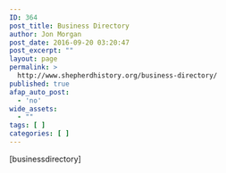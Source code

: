 ```yaml
---
ID: 364
post_title: Business Directory
author: Jon Morgan
post_date: 2016-09-20 03:20:47
post_excerpt: ""
layout: page
permalink: >
  http://www.shepherdhistory.org/business-directory/
published: true
afap_auto_post:
  - 'no'
wide_assets:
  - ""
tags: [ ]
categories: [ ]
---
```

[businessdirectory]